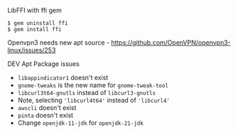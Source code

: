 LibFFI with ffi gem
```
$ gem uninstall ffi
$ gem install ffi
```
Openvpn3 needs new apt source - https://github.com/OpenVPN/openvpn3-linux/issues/253

DEV Apt Package issues

- `libappindicator1` doesn't exist
- `gnome-tweaks` is the new name for `gnome-tweak-tool`
- `libcurl3t64-gnutls` instead of `libcurl3-gnutls`
- Note, selecting `'libcurl4t64'` instead of `'libcurl4'`
- `awscli` doesn't exist
- `pinta` doesn't exist
- Change `openjdk-11-jdk` for `openjdk-21-jdk`
  
